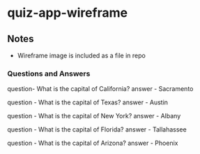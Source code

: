 # quiz-app-wireframe

## Notes

- Wireframe image is included as a file in repo

### Questions and Answers

question- What is the capital of California?
answer - Sacramento

question - What is the capital of Texas?
answer - Austin

question - What is the capital of New York?
answer - Albany

question - What is the capital of Florida?
answer - Tallahassee

question - What is the capital of Arizona?
answer - Phoenix